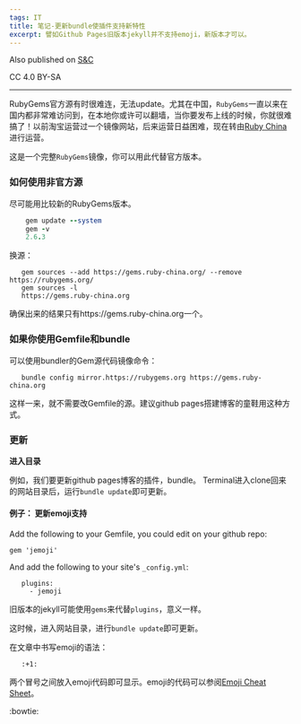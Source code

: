```yaml
---
tags: IT
title: 笔记-更新bundle使插件支持新特性
excerpt: 譬如Github Pages旧版本jekyll并不支持emoji，新版本才可以。
---
```


Also published on [S&C](https://soandcandy.us)

CC 4.0 BY-SA

----

RubyGems官方源有时很难连，无法update。尤其在中国，`RubyGems`一直以来在国内都非常难访问到，在本地你或许可以翻墙，当你要发布上线的时候，你就很难搞了！以前淘宝运营过一个镜像网站，后来运营日益困难，现在转由[Ruby China](https://gems.ruby-china.org/)进行运营。

这是一个完整`RubyGems`镜像，你可以用此代替官方版本。


### 如何使用非官方源 ###

尽可能用比较新的RubyGems版本。

```ruby
    gem update --system
    gem -v
    2.6.3
```

换源：

```
   gem sources --add https://gems.ruby-china.org/ --remove https://rubygems.org/
   gem sources -l
   https://gems.ruby-china.org
```

确保出来的结果只有https://gems.ruby-china.org一个。

### 如果你使用Gemfile和bundle ###

可以使用bundler的Gem源代码镜像命令：

```
   bundle config mirror.https://rubygems.org https://gems.ruby-china.org
```

这样一来，就不需要改Gemfile的源。建议github pages搭建博客的童鞋用这种方式。

### 更新 ###

**进入目录**

例如，我们要更新github pages博客的插件，bundle。
Terminal进入clone回来的网站目录后，运行`bundle update`即可更新。


#### 例子： 更新emoji支持 ####

Add the following to your Gemfile, you could edit on your github repo:

`gem 'jemoji'`

And add the following to your site's `_config.yml`:

```
   plugins:
     - jemoji
```

旧版本的jekyll可能使用`gems`来代替`plugins`，意义一样。

这时候，进入网站目录，进行`bundle update`即可更新。

在文章中书写emoji的语法：

```
   :+1:
```

两个冒号之间放入emoji代码即可显示。emoji的代码可以参阅[Emoji Cheat Sheet](https://www.webpagefx.com/tools/emoji-cheat-sheet/)。


:bowtie:




